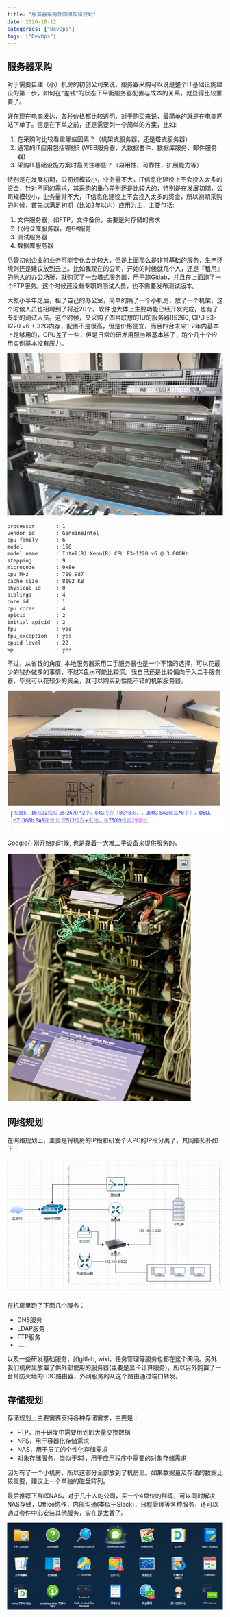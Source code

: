 ```yaml
---
title: "服务器采购及网络存储规划"
date: 2020-10-12
categories: ["DevOps"]
tags: ["DevOps"]
---
```


## 服务器采购

对于需要自建（小）机房的初创公司来说，服务器采购可以说是整个IT基础设施建设的第一步，如何在“差钱”的状态下平衡服务器配置与成本的关系，就显得比较重要了。

好在现在电商发达，各种价格都比较透明，对于购买来说，最简单的就是在电商网站下单了。但是在下单之前，还是需要列一个简单的方案，比如:

1. 在采购时比较看重哪些因素？（机架式服务器，还是塔式服务器）
2. 通常的IT应用包括哪些? (WEB服务器，大数据套件、数据库服务、邮件服务器)
3. 采购IT基础设施方案时最关注哪些？（易用性、可靠性，扩展能力等）

特别是在发展初期，公司规模较小，业务量不大，IT信息化建设上不会投入太多的资金，针对不同的需求，其采购的重心差别还是比较大的，特别是在发展初期，公司规模较小，业务量并不大，IT信息化建设上不会投入太多的资金，所以初期采购的时候，首先以满足初期（比如2年以内）应用为主，主要包括:

1. 文件服务器，如FTP，文件备份，主要是对存储的需求
2. 代码仓库服务器，跑Git服务
3. 测试服务器
4. 数据库服务器

尽管初创企业的业务可能变化会比较大，但是上面那么是非常基础的服务，生产环境则还是建议放到云上。比如我现在的公司，开始的时候就几个人，还是『租用』的他人的办公场所，就购买了一台塔式服务器，用于跑Gitlab，并且在上面跑了一个FTP服务。这个时候还没有专职的测试人员，也不需要发布测试版本。

大概小半年之后，租了自己的办公室，简单的隔了一个小机房，放了一个机架，这个时候人员也招聘到了将近20个。软件也大体上主要功能已经开发完成，也有了专职的测试人员。这个时候，又采购了四台联想的1U的服务器RS260, CPU E3-1220 v6 + 32G内存，配置不是很高，但是价格便宜，而且四台未来1-2年内基本上是够用的，CPU差了一些，但是日常的研发用服务器基本够了，跑个几十个应用实例基本没有压力。

<img src="https://raw.githubusercontent.com/cloudhuang/cloudhuang.github.io/pictures/pictures/77d3bd2e3621c3009e59f76aa9e8b25.jpg" alt="img" style="zoom:50%;" />

```
processor       : 1
vendor_id       : GenuineIntel
cpu family      : 6
model           : 158
model name      : Intel(R) Xeon(R) CPU E3-1220 v6 @ 3.00GHz
stepping        : 9
microcode       : 0x8e
cpu MHz         : 799.987
cache size      : 8192 KB
physical id     : 0
siblings        : 4
core id         : 1
cpu cores       : 4
apicid          : 2
initial apicid  : 2
fpu             : yes
fpu_exception   : yes
cpuid level     : 22
wp              : yes
```

不过，从省钱的角度, 本地服务器采用二手服务器也是一个不错的选择，可以花最少的钱办做多的事情，不过X鱼水可能比较深。我自己还是比较偏向于入二手服务器，毕竟可以花较少的资金，就可以购买到性能不错的机架服务器。

<img src="https://raw.githubusercontent.com/cloudhuang/cloudhuang.github.io/pictures/pictures/clipboard.png" alt="img" style="zoom:80%;" />

Google在刚开始的时候, 也是靠着一大堆二手设备来提供服务的。

![image-20201026093803768](https://raw.githubusercontent.com/cloudhuang/cloudhuang.github.io/pictures/pictures/image-20201026093803768.png)

## 网络规划

在网络规划上，主要是将机房的IP段和研发个人PC的IP段分离了，其网络拓扑如下：

![image-20201026093835602](https://raw.githubusercontent.com/cloudhuang/cloudhuang.github.io/pictures/pictures/image-20201026093835602.png)

在机房里跑了下面几个服务：

- DNS服务
- LDAP服务
- FTP服务
- ......

以及一些研发基础服务，如gitlab, wiki，任务管理等服务也都在这个网段。另外我们机房里放置了供外部使用的服务器(主要是显卡计算服务)，所以另外购置了一台带防火墙的H3C路由器，外网服务的从这个路由通过端口转发。

## 存储规划

存储规划上主要需要支持各种存储需求，主要是：

- FTP，用于研发中需要用到的大量交换数据
- NFS，用于容器化存储需求
- NAS，用于员工的个性化存储需求
- 对象存储服务，类似于S3，用于应用程序中需要的对象存储需求

因为有了一个小机房，所以这部分全部放到了机房里。如果数据量及存储的数据比较重要，建议上一个单独的磁盘阵列。

最后推荐下群晖NAS，对于几十人的公司，买一个4盘位的群晖，可以同时解决NAS存储，Office协作，内部沟通(类似于Slack)，日程管理等各种服务，还可以通过套件中心安装其他服务，实在是太香了。

![image-20201026093904922](https://raw.githubusercontent.com/cloudhuang/cloudhuang.github.io/pictures/pictures/image-20201026093904922.png)
